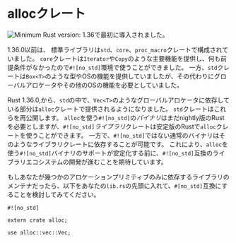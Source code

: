<!--
# The alloc crate
-->
# allocクレート

<!--
Initially added: ![Minimum Rust version: 1.36](https://img.shields.io/badge/Minimum%20Rust%20Version-1.36-brightgreen.svg)
-->
![Minimum Rust version: 1.36](https://img.shields.io/badge/Minimum%20Rust%20Version-1.36-brightgreen.svg)で最初に導入されました。

<!--
Before 1.36.0, the standard library consisted of the crates `std`, `core`, and `proc_macro`.
The `core` crate provided core functionality such as `Iterator` and `Copy`
and could be used in `#![no_std]` environments since it did not impose any requirements.
Meanwhile, the `std` crate provided types like `Box<T>` and OS functionality
but required a global allocator and other OS capabilities in return.
-->
1.36.0以前は、 標準ライブラリは`std`、`core`、`proc_macro`クレートで構成されていました。
`core`クレートは`Iterator`や`Copy`のような主要機能を提供し、何も前提条件がなかったので`#![no_std]`環境で使うことができました。
一方、`std`クレートは`Box<T>`のような型やOSの機能を提供していましたが、その代わりにグローバルアロケータやその他のOSの機能を必要としていました。

<!--
Starting with Rust 1.36.0, the parts of `std` that depend on a global allocator, e.g. `Vec<T>`,
are now available in the `alloc` crate. The `std` crate then re-exports these parts.
While `#![no_std]` *binaries* using `alloc` still require nightly Rust,
`#![no_std]` *library* crates can use the `alloc` crate in stable Rust.
Meanwhile, normal binaries, without `#![no_std]`, can depend on such library crates.
We hope this will facilitate the development of a `#![no_std]` compatible ecosystem of libraries
prior to stabilizing support for `#![no_std]` binaries using `alloc`.
-->

Rust 1.36.0,から、`std`の中で、`Vec<T>`のようなグローバルアロケータに依存している部分は`alloc`クレートで提供されるようになりました。
`std`クレートはこれらを再公開します。
`alloc`を使う`#![no_std]`の*バイナリ*はまだnightly版のRustを必要としますが、`#![no_std]`*ライブラリ*クレートは安定版のRustで`alloc`クレートを使うことができます。
一方で、`#![no_std]`ではない通常のバイナリはそのようなライブラリクレートに依存することが可能です。
これにより、`alloc`を使う`#![no_std]`バイナリのサポートが安定化する前に、`#![no_std]`互換のライブラリエコシステムの開発が進むことを期待しています。

<!--
If you are the maintainer of a library that only relies on some allocation primitives to function,
consider making your library `#[no_std]` compatible by using the following at the top of your `lib.rs` file:
-->
もしあなたが幾つかのアロケーションプリミティブのみに依存するライブラリのメンテナだったら、以下をあなたの`lib.rs`の先頭に入れて、`#[no_std]`互換にすることを検討してみてください。

```rust,ignore
#![no_std]

extern crate alloc;

use alloc::vec::Vec;
```
